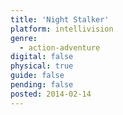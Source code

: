 ```yaml
---
title: 'Night Stalker'
platform: intellivision
genre:
  - action-adventure
digital: false
physical: true
guide: false
pending: false
posted: 2014-02-14
---
```

